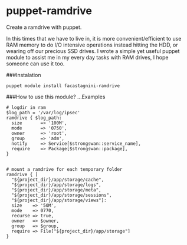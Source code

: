puppet-ramdrive
===============

Create a ramdrive with puppet.

In this times that we have to live in, it is more convenient/efficient to use RAM memory to do I/O intensive operations instead hitting the HDD, or wearing off our precious SSD drives.
I wrote a simple yet useful puppet module to assist me in my every day tasks with RAM drives, I hope someone can use it too.

###Instalation

	puppet module install facastagnini-ramdrive

###How to use this module? ...Examples

	# logdir in ram
	$log_path = '/var/log/ipsec'
	ramdrive { $log_path:
	  size       => '100M',
	  mode       => '0750',
	  owner      => 'root',
	  group      => 'adm',
	  notify     => Service[$strongswan::service_name],
	  require    => Package[$strongswan::package],
	}


	# mount a ramdrive for each temporary folder
	ramdrive { [
	  "${project_dir}/app/storage/cache",
	  "${project_dir}/app/storage/logs",
	  "${project_dir}/app/storage/meta",
	  "${project_dir}/app/storage/sessions",
	  "${project_dir}/app/storage/views"]:
	  size    => '50M',
	  mode    => 0770,
	  recurse => true,
	  owner   => $owner,
	  group   => $group,
	  require => File["${project_dir}/app/storage"]
	}
